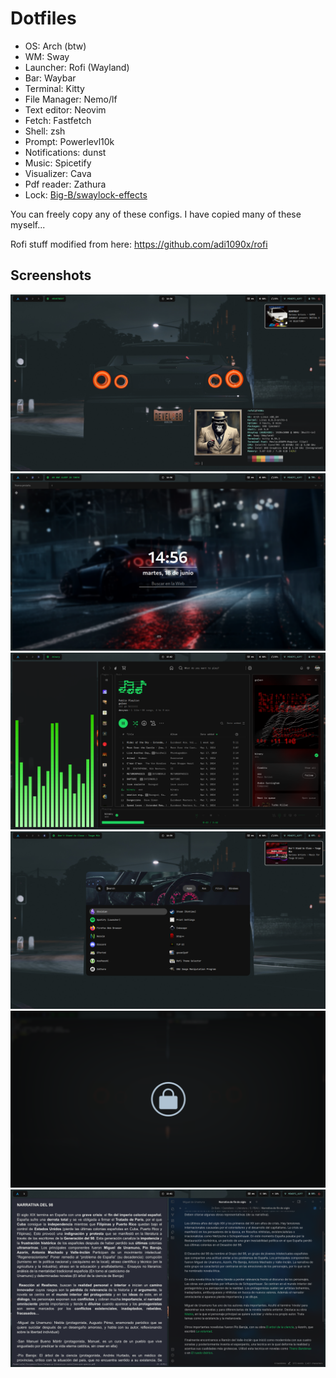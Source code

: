 # Dotfiles
- OS: Arch (btw)
- WM: Sway 
- Launcher: Rofi (Wayland)
- Bar: Waybar
- Terminal: Kitty
- File Manager: Nemo/lf
- Text editor: Neovim
- Fetch: Fastfetch
- Shell: zsh 
- Prompt: Powerlevl10k
- Notifications: dunst
- Music: Spicetify
- Visualizer: Cava
- Pdf reader: Zathura
- Lock: [Big-B/swaylock-effects](https://github.com/Big-B/swaylock-fancy)


You can freely copy any of these configs. I have copied many of these myself...

Rofi stuff modified from here: https://github.com/adi1090x/rofi

## Screenshots 
![](Screenshots/18-06-2024-1414.png)
![](Screenshots/18-06-2024-1446.png)
![](Screenshots/18-06-2024-1506.png)
![](Screenshots/18-06-2024-1424.png)
![](Screenshots/20240618_15h18m54s_grim.png)
![](Screenshots/07-06-2024-2213.png)
